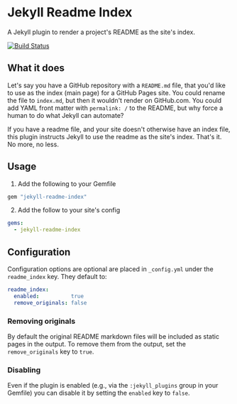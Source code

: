 # Jekyll Readme Index

A Jekyll plugin to render a project's README as the site's index.

[![Build Status](https://travis-ci.org/benbalter/jekyll-readme-index.svg?branch=master)](https://travis-ci.org/benbalter/jekyll-readme-index)

## What it does

Let's say you have a GitHub repository with a `README.md` file, that you'd like to use as the index (main page) for a GitHub Pages site. You could rename the file to `index.md`, but then it wouldn't render on GitHub.com. You could add YAML front matter with `permalink: /` to the README, but why force a human to do what Jekyll can automate?

If you have a readme file, and your site doesn't otherwise have an index file, this plugin instructs Jekyll to use the readme as the site's index. That's it. No more, no less.

## Usage

1. Add the following to your Gemfile

  ```ruby
  gem "jekyll-readme-index"
  ```

2. Add the follow to your site's config

  ```yml
  gems:
    - jekyll-readme-index
  ```

## Configuration

Configuration options are optional are placed in `_config.yml` under the `readme_index` key. They default to:

```yml
readme_index:
  enabled:          true
  remove_originals: false
```

### Removing originals

By default the original README markdown files will be included as static pages in the output. To remove them from the output, set the `remove_originals` key to `true`.

### Disabling

Even if the plugin is enabled (e.g., via the `:jekyll_plugins` group in your Gemfile) you can disable it by setting the `enabled` key to `false`.
